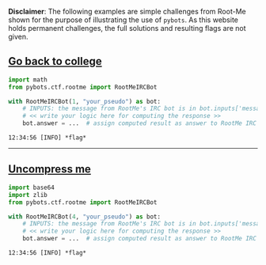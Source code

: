 **Disclaimer**: The following examples are simple challenges from Root-Me shown for the purpose of illustrating the use of `pybots`. As this website holds permanent challenges, the full solutions and resulting flags are not given.


## [Go back to college](https://www.root-me.org/en/Challenges/Programming/Go-back-to-college-147)

```python
import math
from pybots.ctf.rootme import RootMeIRCBot

with RootMeIRCBot(1, "your_pseudo") as bot:
    # INPUTS: the message from RootMe's IRC bot is in bot.inputs['message']
    # << write your logic here for computing the response >>
    bot.answer = ...  # assign computed result as answer to RootMe IRC bot
```

    12:34:56 [INFO] *flag*


-----


## [Uncompress me](https://www.root-me.org/en/Challenges/Programming/Uncompress-me)

```python
import base64
import zlib
from pybots.ctf.rootme import RootMeIRCBot

with RootMeIRCBot(4, "your_pseudo") as bot:
    # INPUTS: the message from RootMe's IRC bot is in bot.inputs['message']
    # << write your logic here for computing the response >>
    bot.answer = ...  # assign computed result as answer to RootMe IRC bot
```

    12:34:56 [INFO] *flag*
